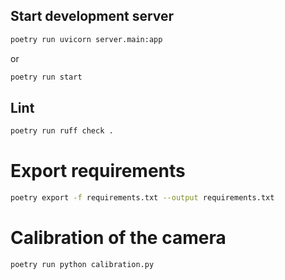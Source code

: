 ## Start development server
```bash
poetry run uvicorn server.main:app
```

or 

```bash
poetry run start
```

## Lint
```bash
poetry run ruff check .
```


# Export requirements
```bash
poetry export -f requirements.txt --output requirements.txt
```

# Calibration of the camera
```bash
poetry run python calibration.py
```